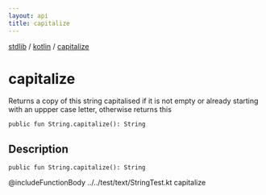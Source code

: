 ```yaml
---
layout: api
title: capitalize
---
```

[stdlib](../index.html) / [kotlin](index.html) / [capitalize](capitalize.html)

# capitalize
Returns a copy of this string capitalised if it is not empty or already starting with an uppper case letter, otherwise returns this
```
public fun String.capitalize(): String
```
## Description
```
public fun String.capitalize(): String
```
@includeFunctionBody ../../test/text/StringTest.kt capitalize

